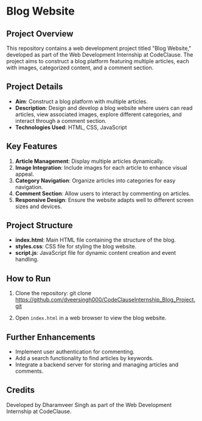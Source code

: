 # Blog Website

## Project Overview
This repository contains a web development project titled "Blog Website," developed as part of the Web Development Internship at CodeClause. The project aims to construct a blog platform featuring multiple articles, each with images, categorized content, and a comment section.

## Project Details
- **Aim**: Construct a blog platform with multiple articles.
- **Description**: Design and develop a blog website where users can read articles, view associated images, explore different categories, and interact through a comment section.
- **Technologies Used**: HTML, CSS, JavaScript

## Key Features
1. **Article Management**: Display multiple articles dynamically.
2. **Image Integration**: Include images for each article to enhance visual appeal.
3. **Category Navigation**: Organize articles into categories for easy navigation.
4. **Comment Section**: Allow users to interact by commenting on articles.
5. **Responsive Design**: Ensure the website adapts well to different screen sizes and devices.

## Project Structure
- **index.html**: Main HTML file containing the structure of the blog.
- **styles.css**: CSS file for styling the blog website.
- **script.js**: JavaScript file for dynamic content creation and event handling.

## How to Run
1. Clone the repository:
git clone https://github.com/dveersingh000/CodeClauseInternship_Blog_Project.git

2. Open `index.html` in a web browser to view the blog website.

## Further Enhancements
- Implement user authentication for commenting.
- Add a search functionality to find articles by keywords.
- Integrate a backend server for storing and managing articles and comments.

## Credits
Developed by Dharamveer Singh as part of the Web Development Internship at CodeClause.
